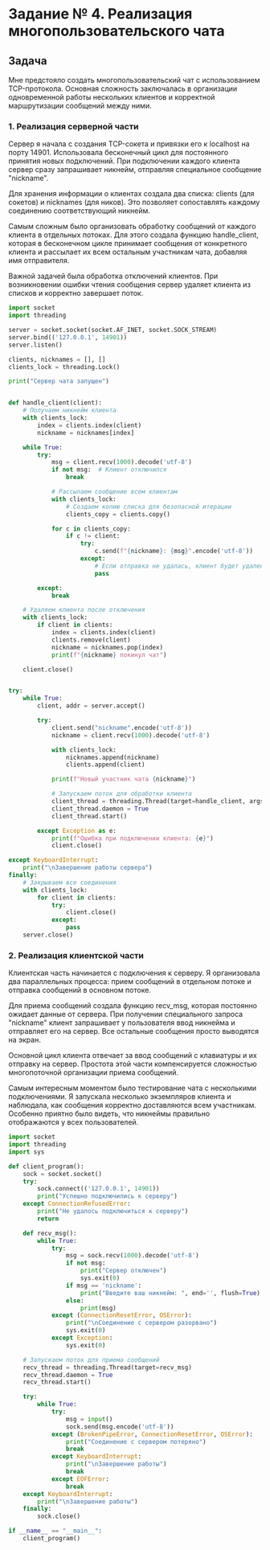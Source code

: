 # Задание № 4. Реализация многопользовательского чата

## Задача
Мне предстояло создать многопользовательский чат с использованием TCP-протокола. Основная сложность заключалась в организации одновременной работы нескольких клиентов и корректной маршрутизации сообщений между ними.

### 1. Реализация серверной части

Сервер я начала с создания TCP-сокета и привязки его к localhost на порту 14901. Использовала бесконечный цикл для постоянного принятия новых подключений. При подключении каждого клиента сервер сразу запрашивает никнейм, отправляя специальное сообщение "nickname".

Для хранения информации о клиентах создала два списка: clients (для сокетов) и nicknames (для ников). Это позволяет сопоставлять каждому соединению соответствующий никнейм.

Самым сложным было организовать обработку сообщений от каждого клиента в отдельных потоках. Для этого создала функцию handle_client, которая в бесконечном цикле принимает сообщения от конкретного клиента и рассылает их всем остальным участникам чата, добавляя имя отправителя.

Важной задачей была обработка отключений клиентов. При возникновении ошибки чтения сообщения сервер удаляет клиента из списков и корректно завершает поток.

```python
import socket
import threading

server = socket.socket(socket.AF_INET, socket.SOCK_STREAM)
server.bind(('127.0.0.1', 14901))
server.listen()

clients, nicknames = [], []
clients_lock = threading.Lock()

print("Сервер чата запущен")


def handle_client(client):
    # Получаем никнейм клиента
    with clients_lock:
        index = clients.index(client)
        nickname = nicknames[index]

    while True:
        try:
            msg = client.recv(1000).decode('utf-8')
            if not msg:  # Клиент отключился
                break

            # Рассылаем сообщение всем клиентам
            with clients_lock:
                # Создаем копию списка для безопасной итерации
                clients_copy = clients.copy()

            for c in clients_copy:
                if c != client:
                    try:
                        c.send(f"{nickname}: {msg}".encode('utf-8'))
                    except:
                        # Если отправка не удалась, клиент будет удален позже
                        pass

        except:
            break

    # Удаляем клиента после отключения
    with clients_lock:
        if client in clients:
            index = clients.index(client)
            clients.remove(client)
            nickname = nicknames.pop(index)
            print(f"{nickname} покинул чат")

    client.close()


try:
    while True:
        client, addr = server.accept()

        try:
            client.send("nickname".encode('utf-8'))
            nickname = client.recv(1000).decode('utf-8')

            with clients_lock:
                nicknames.append(nickname)
                clients.append(client)

            print(f"Новый участник чата {nickname}")

            # Запускаем поток для обработки клиента
            client_thread = threading.Thread(target=handle_client, args=(client,))
            client_thread.daemon = True
            client_thread.start()

        except Exception as e:
            print(f"Ошибка при подключении клиента: {e}")
            client.close()

except KeyboardInterrupt:
    print("\nЗавершение работы сервера")
finally:
    # Закрываем все соединения
    with clients_lock:
        for client in clients:
            try:
                client.close()
            except:
                pass
    server.close()
```

### 2. Реализация клиентской части

Клиентская часть начинается с подключения к серверу. Я организовала два параллельных процесса: прием сообщений в отдельном потоке и отправка сообщений в основном потоке.

Для приема сообщений создала функцию recv_msg, которая постоянно ожидает данные от сервера. При получении специального запроса "nickname" клиент запрашивает у пользователя ввод никнейма и отправляет его на сервер. Все остальные сообщения просто выводятся на экран.

Основной цикл клиента отвечает за ввод сообщений с клавиатуры и их отправку на сервер. Простота этой части компенсируется сложностью многопоточной организации приема сообщений.

Самым интересным моментом было тестирование чата с несколькими подключениями. Я запускала несколько экземпляров клиента и наблюдала, как сообщения корректно доставляются всем участникам. Особенно приятно было видеть, что никнеймы правильно отображаются у всех пользователей.

```python
import socket
import threading
import sys

def client_program():
    sock = socket.socket()
    try:
        sock.connect(('127.0.0.1', 14901))
        print("Успешно подключились к серверу")
    except ConnectionRefusedError:
        print("Не удалось подключиться к серверу")
        return

    def recv_msg():
        while True:
            try:
                msg = sock.recv(1000).decode('utf-8')
                if not msg:
                    print("Сервер отключен")
                    sys.exit(0)
                if msg == 'nickname':
                    print("Введите ваш никнейм: ", end='', flush=True)
                else:
                    print(msg)
            except (ConnectionResetError, OSError):
                print("\nСоединение с сервером разорвано")
                sys.exit(0)
            except Exception:
                sys.exit(0)

    # Запускаем поток для приема сообщений
    recv_thread = threading.Thread(target=recv_msg)
    recv_thread.daemon = True
    recv_thread.start()

    try:
        while True:
            try:
                msg = input()
                sock.send(msg.encode('utf-8'))
            except (BrokenPipeError, ConnectionResetError, OSError):
                print("Соединение с сервером потеряно")
                break
            except KeyboardInterrupt:
                print("\nЗавершение работы")
                break
            except EOFError:
                break
    except KeyboardInterrupt:
        print("\nЗавершение работы")
    finally:
        sock.close()

if __name__ == "__main__":
    client_program()
```